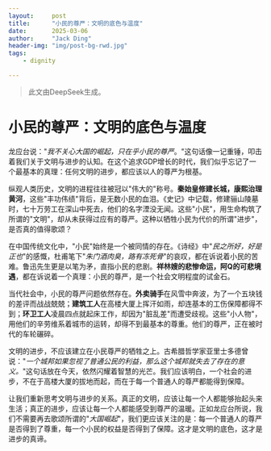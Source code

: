 ```yaml
---
layout:     post
title:      "小民的尊严：文明的底色与温度"
date:       2025-03-06
author:     "Jack Ding"
header-img: "img/post-bg-rwd.jpg"
tags:
    - dignity

---
```


> 此文由DeepSeek生成。

# 小民的尊严：文明的底色与温度

龙应台说："*我不关心大国的崛起，只在乎小民的尊严*。"这句话像一记重锤，叩击着我们关于文明与进步的认知。在这个追求GDP增长的时代，我们似乎忘记了一个最基本的真理：任何文明的进步，都应该以人的尊严为根基。

纵观人类历史，文明的进程往往被冠以"伟大的"称号。**秦始皇修建长城，康熙治理黄河**，这些"丰功伟绩"背后，是无数小民的血泪。《史记》中记载，修建骊山陵墓时，七十万劳工在深山中死去，他们的名字湮没无闻。这些"小民"，用生命构筑了所谓的"文明"，却从未获得过应有的尊严。这种以牺牲小民为代价的所谓"进步"，是否真的值得歌颂？

在中国传统文化中，"小民"始终是一个被同情的存在。《诗经》中"*民之所好，好是正也*"的感慨，杜甫笔下"*朱门酒肉臭，路有冻死骨*"的哀叹，都在诉说着小民的苦难。鲁迅先生更是以笔为矛，直指小民的悲剧。**祥林嫂的悲惨命运，阿Q的可悲境遇**，都在诉说着一个真理：小民的尊严，是一个社会文明程度的试金石。

当代社会中，小民的尊严问题依然存在。**外卖骑手**在风雪中奔波，为了一个五块钱的差评而战战兢兢；**建筑工人**在高楼大厦上挥汗如雨，却连基本的工伤保障都得不到；**环卫工人**凌晨四点就起床工作，却因为"脏乱差"而遭受歧视。这些"小人物"，用他们的辛劳维系着城市的运转，却得不到最基本的尊重。他们的尊严，正在被时代的车轮碾碎。

文明的进步，不应该建立在小民尊严的牺牲之上。古希腊哲学家亚里士多德曾说："*一个城邦如果忽视了普通公民的利益，那么这个城邦就失去了存在的意义。*"这句话放在今天，依然闪耀着智慧的光芒。我们应该明白，一个社会的进步，不在于高楼大厦的拔地而起，而在于每一个普通人的尊严都能得到保障。

让我们重新思考文明与进步的关系。真正的文明，应该让每一个人都能够抬起头来生活；真正的进步，应该让每一个人都能感受到尊严的温暖。正如龙应台所说，我们不需要再去歌颂所谓的"*大国崛起*"，我们更应该关注的是：每一个普通人的尊严是否得到了尊重，每一个小民的权益是否得到了保障。这才是文明的底色，这才是进步的真谛。
